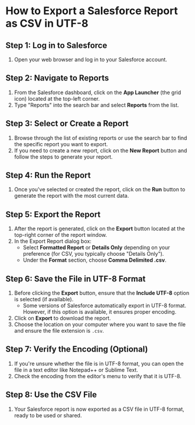 # How to Export a Salesforce Report as CSV in UTF-8

## Step 1: Log in to Salesforce
1. Open your web browser and log in to your Salesforce account.

## Step 2: Navigate to Reports
1. From the Salesforce dashboard, click on the **App Launcher** (the grid icon) located at the top-left corner.
2. Type "Reports" into the search bar and select **Reports** from the list.

## Step 3: Select or Create a Report
1. Browse through the list of existing reports or use the search bar to find the specific report you want to export.
2. If you need to create a new report, click on the **New Report** button and follow the steps to generate your report.

## Step 4: Run the Report
1. Once you've selected or created the report, click on the **Run** button to generate the report with the most current data.

## Step 5: Export the Report
1. After the report is generated, click on the **Export** button located at the top-right corner of the report window.
2. In the Export Report dialog box:
   - Select **Formatted Report** or **Details Only** depending on your preference (for CSV, you typically choose "Details Only").
   - Under the **Format** section, choose **Comma Delimited .csv**.

## Step 6: Save the File in UTF-8 Format
1. Before clicking the **Export** button, ensure that the **Include UTF-8** option is selected (if available).
   - Some versions of Salesforce automatically export in UTF-8 format. However, if this option is available, it ensures proper encoding.
2. Click on **Export** to download the report.
3. Choose the location on your computer where you want to save the file and ensure the file extension is `.csv`.

## Step 7: Verify the Encoding (Optional)
1. If you're unsure whether the file is in UTF-8 format, you can open the file in a text editor like Notepad++ or Sublime Text.
2. Check the encoding from the editor's menu to verify that it is UTF-8.

## Step 8: Use the CSV File
1. Your Salesforce report is now exported as a CSV file in UTF-8 format, ready to be used or shared.
